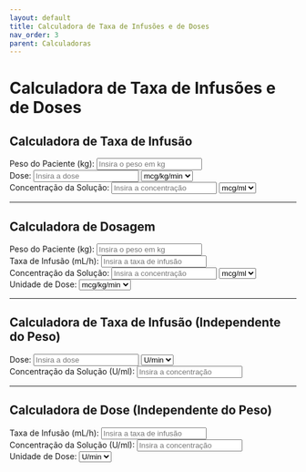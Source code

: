 ```yaml
---
layout: default
title: Calculadora de Taxa de Infusões e de Doses
nav_order: 3
parent: Calculadoras
---
```


# Calculadora de Taxa de Infusões e de Doses

## Calculadora de Taxa de Infusão

<div class="form-group">
  <label for="pesoPaciente">Peso do Paciente (kg):</label>
  <input type="number" id="pesoPaciente" placeholder="Insira o peso em kg" min="0" step="any">
</div>
<div class="form-group">
  <label for="dosagem">Dose:</label>
  <input type="number" id="dosagem" placeholder="Insira a dose" min="0" step="any">
  <select id="unidadeDosagem">
    <option value="mcg/kg/min">mcg/kg/min</option>
    <option value="mg/kg/h">mg/kg/h</option>
  </select>
</div>
<div class="form-group">
  <label for="concentracao">Concentração da Solução:</label>
  <input type="number" id="concentracao" placeholder="Insira a concentração" min="0" step="any">
  <select id="unidadeConcentracao">
    <option value="mcg/ml">mcg/ml</option>
    <option value="mg/ml">mg/ml</option>
  </select>
</div>
<div class="result" id="resultadoTaxaInfusao"></div>

---

## Calculadora de Dosagem

<div class="form-group">
  <label for="pesoPacienteDosagem">Peso do Paciente (kg):</label>
  <input type="number" id="pesoPacienteDosagem" placeholder="Insira o peso em kg" min="0" step="any">
</div>
<div class="form-group">
  <label for="taxaDosagem">Taxa de Infusão (mL/h):</label>
  <input type="number" id="taxaDosagem" placeholder="Insira a taxa de infusão" min="0" step="any">
</div>
<div class="form-group">
  <label for="concentracaoDosagem">Concentração da Solução:</label>
  <input type="number" id="concentracaoDosagem" placeholder="Insira a concentração" min="0" step="any">
  <select id="unidadeConcentracaoDosagem">
    <option value="mcg/ml">mcg/ml</option>
    <option value="mg/ml">mg/ml</option>
  </select>
</div>
<div class="form-group">
  <label for="unidadeDosagemDesejada">Unidade de Dose:</label>
  <select id="unidadeDosagemDesejada">
    <option value="mcg/kg/min">mcg/kg/min</option>
    <option value="mg/kg/h">mg/kg/h</option>
  </select>
</div>
<div class="result" id="resultadoDosagem"></div>

---

## Calculadora de Taxa de Infusão (Independente do Peso)

<div class="form-group">
  <label for="doseInfusao">Dose:</label>
  <input type="number" id="doseInfusao" placeholder="Insira a dose" min="0" step="any">
  <select id="unidadeDoseInfusao">
    <option value="U/min">U/min</option>
    <option value="U/h">U/h</option>
  </select>
</div>
<div class="form-group">
  <label for="concentracaoInfusao">Concentração da Solução (U/ml):</label>
  <input type="number" id="concentracaoInfusao" placeholder="Insira a concentração" min="0" step="any">
</div>
<div class="result" id="resultadoTaxaInfusaoIndependente"></div>

---

## Calculadora de Dose (Independente do Peso)

<div class="form-group">
  <label for="taxaDose">Taxa de Infusão (mL/h):</label>
  <input type="number" id="taxaDose" placeholder="Insira a taxa de infusão" min="0" step="any">
</div>
<div class="form-group">
  <label for="concentracaoDose">Concentração da Solução (U/ml):</label>
  <input type="number" id="concentracaoDose" placeholder="Insira a concentração" min="0" step="any">
</div>
<div class="form-group">
  <label for="unidadeDoseDesejada">Unidade de Dose:</label>
  <select id="unidadeDoseDesejada">
    <option value="U/min">U/min</option>
    <option value="U/h">U/h</option>
  </select>
</div>
<div class="result" id="resultadoDoseIndependente"></div>

<script src="/assets/js/calculadora_dose_taxa_infusao.js"></script>